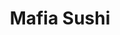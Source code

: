 ---
layout: place
title: "Mafia Sushi"
permalink: /texas/katy/mafia-sushi.html
stateAbbr: TX
stateName: Texas
cityName: Katy
place_id: ChIJm_F1h3MnQYYRmI3bUxJ8r2E
photos:
  - name: >-
      places/ChIJm_F1h3MnQYYRmI3bUxJ8r2E/photos/AeeoHcLtHIOQt7QCxT249ff_kjwPDgzPQ6N4ul45NenBx3lhCuw9F2ePAdJevTaI3gpiVENGzrMj7sPxDO3W_MbRO2MHBxBu9bWJsTgBy1kXkWg8AyPIF_jI6ZhwcjV9VhkIRdly_muxdHHZTl2C2Zwjn2ZWkxuGwTqLlDr_2BSbXuwRNtVWUF1mOVgicahejNbzC2tgco_aJtWmWxeEjqIV7SEJ8GKJZGjl31XC8Nsy_04eggIrYcYR-W_kh4d5HPBsQygqOZFoIwhQds4pHkWroljOc7ZGOAj_WxK1Gv_9Z2JgwMjcLynojjeTggWUSxCN8uc3GnncMo9JfuCCcLepj5k6nCmbriOeTz9Wik_kTw7bEWeuUgINwe0YWfV5Vkr2D4BMas1pXBvXa2HZqsRdXjGRDSr-0GjSDhwpEA6rKX93hkp1
    widthPx: 4000
    heightPx: 3000
    authorAttributions:
      - displayName: Susan L
        uri: https://maps.google.com/maps/contrib/116214086628380633048
        photoUri: >-
          https://lh3.googleusercontent.com/a-/ALV-UjXsBQo9WoS3sKsybc7qRJaHJ22fY9DubC9kuuSy8hjsDX24wc4X=s100-p-k-no-mo
    flagContentUri: >-
      https://www.google.com/local/imagery/report/?cb_client=maps_api_places.places_api&image_key=!1e10!2sCIHM0ogKEICAgIDuzb7awwE&hl=en-US
    googleMapsUri: >-
      https://www.google.com/maps/place//data=!3m4!1e2!3m2!1sCIHM0ogKEICAgIDuzb7awwE!2e10!4m2!3m1!1s0x864127738775f19b:0x61af7c1253db8d98
  - name: >-
      places/ChIJm_F1h3MnQYYRmI3bUxJ8r2E/photos/AeeoHcIfvDnJnqYU5vFBpVf68r_4I_9MGQRRDdjGZUJqBkhFiejal_wGWZ_2hQgzKoPiQAI4b1nMrfBJtgG9VvpKtbMfZ2-wt4hTH9-zWOKjaVTn6xoZrz6bO2SO-3BnzrsDdYcK0rHE0HGC2hvD8Hayw9mERQU4GRYoAniFBITu4az1-eYT7IIOqxWQPQ8Pk1lwNTibOK5kwP-jtt0Jaiu--5SRJW_pgXRt5mXi-ocvsDqrb1VeyW92vkuEo8R9LRVv3A3dOw7qppqoSBg_uTzyVxDnMyzmi8wxWy2Jt645XOT5-g
    widthPx: 2400
    heightPx: 1600
    authorAttributions:
      - displayName: Mafia Sushi
        uri: https://maps.google.com/maps/contrib/102154344184594417020
        photoUri: >-
          https://lh3.googleusercontent.com/a/ACg8ocKMvkC1iHFLDjC7WU2SfIF-7cHn3Env735yuephiNFbfzJzDA=s100-p-k-no-mo
    flagContentUri: >-
      https://www.google.com/local/imagery/report/?cb_client=maps_api_places.places_api&image_key=!1e10!2sAF1QipPmRBGCkwH_FiQMiKJ4p2tjRkxL6_xm9h7E9jeh&hl=en-US
    googleMapsUri: >-
      https://www.google.com/maps/place//data=!3m4!1e2!3m2!1sAF1QipPmRBGCkwH_FiQMiKJ4p2tjRkxL6_xm9h7E9jeh!2e10!4m2!3m1!1s0x864127738775f19b:0x61af7c1253db8d98
  - name: >-
      places/ChIJm_F1h3MnQYYRmI3bUxJ8r2E/photos/AeeoHcK7kK4OAWI93U5duBhZsJFHIDGpjnrVocNJtZrzUVT1Y4lnM6vEKt8NucIGsMTgrjzvxp80KdbkrDOHaZxX9e44M7dL49eFwZNLZqE6g5W0KDJi3T20LpLHeg5RUcmLMPll48811PguI64IvVMbA2RiYv31KBMtseQXn1uehbfyu9kzVRyoQ33sTjUrYJDIJzqI6kOaNqZC6LxkOIsuaan-CwL47HZdvUwm8Wg4LrFdPSq8BcafSO0oVthQ1bV3cSX0TVnqYh7zFiLHMPrcQtYVopqoFk_CxK2zdymB7RNGyBxlfeCRgHBzoDoAYG3D0XhLcje_TkgoZdVXKIGDbd4vUYc0ITbSpDKxTM-9pWP8OSRnMi60EMqY8ljy-LBdC4RPAJyx2qlQoHlmh0r5JrMdbuVo2oRsj-ZXVInfo6AZjg
    widthPx: 4000
    heightPx: 1848
    authorAttributions:
      - displayName: Quy Tran
        uri: https://maps.google.com/maps/contrib/108527758875592332640
        photoUri: >-
          https://lh3.googleusercontent.com/a-/ALV-UjVHg2xi25p-Qf0b-K5xnjHam3zvazWeBlMIMgIUBy_H-yTlm80GbQ=s100-p-k-no-mo
    flagContentUri: >-
      https://www.google.com/local/imagery/report/?cb_client=maps_api_places.places_api&image_key=!1e10!2sCIHM0ogKEICAgMCw0sz2dw&hl=en-US
    googleMapsUri: >-
      https://www.google.com/maps/place//data=!3m4!1e2!3m2!1sCIHM0ogKEICAgMCw0sz2dw!2e10!4m2!3m1!1s0x864127738775f19b:0x61af7c1253db8d98
  - name: >-
      places/ChIJm_F1h3MnQYYRmI3bUxJ8r2E/photos/AeeoHcJQzxXbvl72Stl2i1X9jXlK-acuGnR2_SUwyq0NPS_bykZJpfjTHy8TBuovaFo0T0gzrfxU69NJ4ChesGgrZ19pdeFRLtpPkqad3gu0BGuLMQtpf91gZ_wNAR0d6afF5mrxSa89crxbxH1zfPXFUic-3VLeHJJW-nIlBn0b2x41U4VSDRlt6Ai7VDdSzj_OcQJnRdQYhbWo2MQf-OJGgUehjyqiV0syDaV2yVa8M8PCLkLQtYAyiPb-OcaivsT76-yWyxrkdSbXvdm8IK3HeLCDxw46h3m2tLJQy8g_TscY_LSQ-aezLLW-KMwJa0R3kS3XYyD8r13YfgFckjI1u5HeCKjudXc-qwueODP9HRjMW2g5RUcStvBDVH4_grhVjJUJV3qHHORnhPGFoaJCJVKnVbm6BLp4pVj_nQWbgPI
    widthPx: 3390
    heightPx: 1678
    authorAttributions:
      - displayName: Jess
        uri: https://maps.google.com/maps/contrib/101436533292088682968
        photoUri: >-
          https://lh3.googleusercontent.com/a-/ALV-UjVr6YlfeBm_c0HGD7yi-MtAvuV8if1v3ZfcDEYi7IvYk6gDragD5w=s100-p-k-no-mo
    flagContentUri: >-
      https://www.google.com/local/imagery/report/?cb_client=maps_api_places.places_api&image_key=!1e10!2sCIHM0ogKEICAgIDTotj5fg&hl=en-US
    googleMapsUri: >-
      https://www.google.com/maps/place//data=!3m4!1e2!3m2!1sCIHM0ogKEICAgIDTotj5fg!2e10!4m2!3m1!1s0x864127738775f19b:0x61af7c1253db8d98
  - name: >-
      places/ChIJm_F1h3MnQYYRmI3bUxJ8r2E/photos/AeeoHcKrrHUKD1fxAfybLKIDeywCZogGVttOWa_h8OzPFyOqrRfGzDneLtpXZ2wRTaubh1xLzNBGiXb49vGo4_zizMpxxw1KE5_IJeGMBPoP0LMHYr9XNRFBzQ-Bg_4hGYhvCPsbx7QlXTc6B9vlG6WssNq1NVDTfztWox597Q8TKlXcvGUZJzBV7HuFrbkVV9Qp7sH2D96fc21tMW8Kcwyvu2i5pMMhUVEeZMNgUcaGXY_JFqRG82G2b-blXgsjgo2KwMBayQnql931i7He1y0PkxcfU5poZbBjZM9w_SMQrrhd_-aE0Un94uf2ndm7IJofscgcawScwF3M53EQ830okuS5jKtQtBYqZ2Cts32l-tUmyf7HkxObYRVIgnWg6BkycYZ_tNZ3AOZYgq6VxxEE83Zegxt316aitGC5rZ024GM
    widthPx: 3024
    heightPx: 4032
    authorAttributions:
      - displayName: S Hanzade
        uri: https://maps.google.com/maps/contrib/109551308200623533451
        photoUri: >-
          https://lh3.googleusercontent.com/a/ACg8ocIxcMVtUivY6XENJ9jzFD468FBJM4Jum-4UEN00iIGlyb9tBA=s100-p-k-no-mo
    flagContentUri: >-
      https://www.google.com/local/imagery/report/?cb_client=maps_api_places.places_api&image_key=!1e10!2sCIHM0ogKEICAgMCI7Y6AEg&hl=en-US
    googleMapsUri: >-
      https://www.google.com/maps/place//data=!3m4!1e2!3m2!1sCIHM0ogKEICAgMCI7Y6AEg!2e10!4m2!3m1!1s0x864127738775f19b:0x61af7c1253db8d98
  - name: >-
      places/ChIJm_F1h3MnQYYRmI3bUxJ8r2E/photos/AeeoHcIi0riqYu9_uM8anQKuYTziIcJ1K-atAGNyKFG2jgaU6OT_A8jOOGTpLd8VR5xn4_U-YyAsdfYxgtThKrcRgWDaKfMs8UWrPSjBEJ6Av7KQJX723ANUSDsDMFADZeLMEhu22YClNr1fGENP60sYbDIvyLQy7n4uaYS15cD7y9KFuw3Ua4TxPhaJS9WFXfvKDPeJQJq-bxhFdJr4RllFKvsS0c1m_pPH59HCh_rwaKj1l-9mtotBGEA6W55Zjg3yQ1oXo3O1N2e-K0YBAynriKM64B00Ll961-6T6a8BwT5Ik8QVbWtri9g9Hb6yaascPT3QSdFgYXy8EAe0uEbCSo0s6VbVf0gypDVJ2ZvpFwlaRm7sPFSyqBPvnfnvjMwTR-jCLROwGWrl1Zwb_9JWiOIfe93vZyT90YMXGWRlrMJinQ
    widthPx: 4032
    heightPx: 3024
    authorAttributions:
      - displayName: Brooke Dupuis
        uri: https://maps.google.com/maps/contrib/105750496421775523178
        photoUri: >-
          https://lh3.googleusercontent.com/a-/ALV-UjWYRsGcKxiI6twfAFFQa21IQY0N8HN9HJFdEhzkaIxwzXJd9-o=s100-p-k-no-mo
    flagContentUri: >-
      https://www.google.com/local/imagery/report/?cb_client=maps_api_places.places_api&image_key=!1e10!2sCIHM0ogKEICAgIDn0anLOw&hl=en-US
    googleMapsUri: >-
      https://www.google.com/maps/place//data=!3m4!1e2!3m2!1sCIHM0ogKEICAgIDn0anLOw!2e10!4m2!3m1!1s0x864127738775f19b:0x61af7c1253db8d98
  - name: >-
      places/ChIJm_F1h3MnQYYRmI3bUxJ8r2E/photos/AeeoHcLHLWgorlb8EoBVlgUphB5JFyocfMcFleBSpuexpUqllFicTjCWvw0R4Z3w2uz1fgXS-v2N1HL3mA2yR6UjY-41PsETF3VkVv48P2SNFHNZDy_ceQvEQkFM3gkF5J0W8GHZcpav9jngiBLShTkTmW76gHohougwplXmQFU_F2J1q7BuRC1Oeko7eKumrDrp-trzRGv0Z-HkNE05QIgXkKhMIVPOH3Hwl-Jh9oVS4-2ET_OjaykCvb_iXXmpFtljlRm6oCQjmJduDAHOkvw-xNY75rbFWiUmjJSyy6Y0cNbfdGMb0nd5KqqC5wwuDse80WBmr_ioAyTD5CzFinIakMGrVRwzEMyFWyv9P-YV2T6OBt5Nq9gfS9mL86D1W6mXHq6KZnQwVyCE1-oJ-UWBhWNALdciVqhdgLuhiAfTJPQGfT8
    widthPx: 4032
    heightPx: 3024
    authorAttributions:
      - displayName: amad kafarani
        uri: https://maps.google.com/maps/contrib/117318917915374508742
        photoUri: >-
          https://lh3.googleusercontent.com/a-/ALV-UjV7UtbkZgj2rNQQjhj1-PsUWeeHsa2oEakipAYmpZEmBq70W49R=s100-p-k-no-mo
    flagContentUri: >-
      https://www.google.com/local/imagery/report/?cb_client=maps_api_places.places_api&image_key=!1e10!2sCIHM0ogKEICAgID7nuHaiAE&hl=en-US
    googleMapsUri: >-
      https://www.google.com/maps/place//data=!3m4!1e2!3m2!1sCIHM0ogKEICAgID7nuHaiAE!2e10!4m2!3m1!1s0x864127738775f19b:0x61af7c1253db8d98
  - name: >-
      places/ChIJm_F1h3MnQYYRmI3bUxJ8r2E/photos/AeeoHcLiZqcW4CGMNZEZdl6Zg-2vB7aoebKbdsAnSrsAoHHY61v-_dD4DrBVvwGcu337GcxkHsdO_WlxlIHHMJP-TIseBOP4uR9RfNyMs-cX4FDSxI4lw_A_9Ij1AH9128hT8GvyhDwm8QQwKtcb28otHBUsJnJFfOzlH7bKAXER67F-CU6wZVRPy5VMM7BidBfT87mE4axMA8XwKc955xq6FVxD5ydN8Hz5Rx66eYUhDcZPVXmzcCHmRyHu9zNVV2ZgdhiE9etulYYiOeFuxbBWaJY3BXbOVdxU3Oqf5rgJ-8CutQ
    widthPx: 2400
    heightPx: 1600
    authorAttributions:
      - displayName: Mafia Sushi
        uri: https://maps.google.com/maps/contrib/102154344184594417020
        photoUri: >-
          https://lh3.googleusercontent.com/a/ACg8ocKMvkC1iHFLDjC7WU2SfIF-7cHn3Env735yuephiNFbfzJzDA=s100-p-k-no-mo
    flagContentUri: >-
      https://www.google.com/local/imagery/report/?cb_client=maps_api_places.places_api&image_key=!1e10!2sAF1QipMCPvQq5XI0TEy0F86Aiu-doWJkgh8JEZgNy5av&hl=en-US
    googleMapsUri: >-
      https://www.google.com/maps/place//data=!3m4!1e2!3m2!1sAF1QipMCPvQq5XI0TEy0F86Aiu-doWJkgh8JEZgNy5av!2e10!4m2!3m1!1s0x864127738775f19b:0x61af7c1253db8d98
  - name: >-
      places/ChIJm_F1h3MnQYYRmI3bUxJ8r2E/photos/AeeoHcLsUYJ5Pt3q8MfkfmABb6QS4WaQzcwF2NTG7nRc77nUohHCuIFECWuhznkjZcE3PXaAkaE3_Oi_poKPAYzrf1iHmL_XKRpJsfvgq6VQXtXt5NCcDHNB6OG76wJ7rziQa3ZuYkvuWMYnbTdw_7dJTjoJEsHqxklLFaAnKof42c1Z4tXMsPmvjaMsdHjcLwPF-ykES-ImYoBUpJCFAASV5ldd2JcG1xupzEYCxisu6UaAVBlRj04vf2ukzA-yV2-wa7oG-Arq7r0UVJ4pc0PJpLQy2TrY1BtpV6dQ585aLOV3Uw
    widthPx: 2400
    heightPx: 1600
    authorAttributions:
      - displayName: Mafia Sushi
        uri: https://maps.google.com/maps/contrib/102154344184594417020
        photoUri: >-
          https://lh3.googleusercontent.com/a/ACg8ocKMvkC1iHFLDjC7WU2SfIF-7cHn3Env735yuephiNFbfzJzDA=s100-p-k-no-mo
    flagContentUri: >-
      https://www.google.com/local/imagery/report/?cb_client=maps_api_places.places_api&image_key=!1e10!2sAF1QipNFHVCfq10jQ1IJaOc9b3PgjhAepkDYTKxV8jCe&hl=en-US
    googleMapsUri: >-
      https://www.google.com/maps/place//data=!3m4!1e2!3m2!1sAF1QipNFHVCfq10jQ1IJaOc9b3PgjhAepkDYTKxV8jCe!2e10!4m2!3m1!1s0x864127738775f19b:0x61af7c1253db8d98
  - name: >-
      places/ChIJm_F1h3MnQYYRmI3bUxJ8r2E/photos/AeeoHcIP_5y0eBbc9aCw2vEp-pd5vbhsWQAuIE82ZrKx1_4S5ChQyYwk6BtinWyJcS8atxRj2BDrz-7_ZmehZSRZEdKY8XFz1Pk7LmqUC1dBSBq3xdmzwM61NFedjhXza66OGHTxi8e-pI2Kog-c6NwrTxyTvFurxE2KlWcSC5GqEUUSNA8MpRCY2ADFKrloJvnxJqICkteNjBCxssS0Uo_fagaFPJ9ZyFsRtj0V-kuxu9NVuF0_J_Zl67ZBDiLY01nWvVBHSgnY7jEsJTBT8IYjWrjGe_pASIg8acyb1D4aJW-ZEL9b8h6vHJPv4b7GFMSedp9O-5n4As4-0CwdtUq7BZeujc6kZfmXuHrvpCf3OYqHSSYlJkxVirnxPuCsfpp1HbWM0b1rz4Naksh3veox60uSx9dKZFpT21ls_Hg-7QRb5A
    widthPx: 3024
    heightPx: 4032
    authorAttributions:
      - displayName: amad kafarani
        uri: https://maps.google.com/maps/contrib/117318917915374508742
        photoUri: >-
          https://lh3.googleusercontent.com/a-/ALV-UjV7UtbkZgj2rNQQjhj1-PsUWeeHsa2oEakipAYmpZEmBq70W49R=s100-p-k-no-mo
    flagContentUri: >-
      https://www.google.com/local/imagery/report/?cb_client=maps_api_places.places_api&image_key=!1e10!2sCIHM0ogKEICAgID7nuHaaA&hl=en-US
    googleMapsUri: >-
      https://www.google.com/maps/place//data=!3m4!1e2!3m2!1sCIHM0ogKEICAgID7nuHaaA!2e10!4m2!3m1!1s0x864127738775f19b:0x61af7c1253db8d98
address: '1321 N Westgreen Blvd #500, Katy, TX 77449, USA'
street: '1321 N Westgreen Blvd #500'
city: Katy
state: TX
zip: '77449'
country: USA
neighborhood: null
latitude: '29.787569'
longitude: '-95.736014'
accessibility_options:
  wheelchairAccessibleParking: true
  wheelchairAccessibleEntrance: true
  wheelchairAccessibleRestroom: true
  wheelchairAccessibleSeating: true
business_status: OPERATIONAL
name: Mafia Sushi
google_maps_links:
  directionsUri: >-
    https://www.google.com/maps/dir//''/data=!4m7!4m6!1m1!4e2!1m2!1m1!1s0x864127738775f19b:0x61af7c1253db8d98!3e0
  placeUri: https://maps.google.com/?cid=7038981160761527704
  writeAReviewUri: >-
    https://www.google.com/maps/place//data=!4m3!3m2!1s0x864127738775f19b:0x61af7c1253db8d98!12e1
  reviewsUri: >-
    https://www.google.com/maps/place//data=!4m4!3m3!1s0x864127738775f19b:0x61af7c1253db8d98!9m1!1b1
  photosUri: >-
    https://www.google.com/maps/place//data=!4m3!3m2!1s0x864127738775f19b:0x61af7c1253db8d98!10e5
primary_type: Sushi Restaurant
opening_hours:
  regular: null
  current: null
secondary_opening_hours:
  regular:
    weekdayDescriptions: null
    type: null
  current:
    weekdayDescriptions: null
    type: null
phone: (281) 676-4464
price_level: PRICE_LEVEL_MODERATE
price_range: $20 &ndash; $30
rating: '4.9'
rating_count: 648
website: http://mafiasushi.com/
description: null
reviews: null
parking_options: null
payment_options: null
allow_dogs: null
curbside_pickup: null
delivery: null
dine_in: null
good_for_children: null
good_for_groups: null
good_for_sports: null
live_music: null
menu_for_children: null
outdoor_seating: null
reservable: null
restroom: null
serves_beer: null
serves_breakfast: null
serves_brunch: null
serves_cocktails: null
serves_coffee: null
serves_dinner: null
serves_dessert: null
serves_lunch: null
serves_vegetarian_food: null
serves_wine: null
takeout: null

---